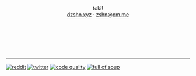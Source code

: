 <br> <br> <br> <br> <br>

<p align="center">
  toki! <br>
  <a href="https://dzshn.xyz">dzshn.xyz</a> · <a href="mailto:zshn@pm.me">zshn@pm.me</a>
</p>

<br> <br> <br> <br> <br>

---
[![reddit](https://img.shields.io/reddit/user-karma/combined/dzsh?color=f04530&label=fake%20internet%20points&style=for-the-badge)](https://reddit.com/u/dzsh)
[![twitter](https://img.shields.io/twitter/follow/dzshn_?color=1d9bf0&label=bird%20app&style=for-the-badge)](https://twitter.com/dzshn_)
[![code quality](https://img.shields.io/badge/code_quality-awful-f05050?style=for-the-badge)](https://gist.github.com/dzshn/a26fd2c78a60765b826c2e16aa02c3d2)
[![full of soup](https://img.shields.io/badge/full_of-soup-a083d3?labelColor=f0e0e0&style=for-the-badge)](https://media.discordapp.net/attachments/603303568317087798/932871946352361472/20220118_130339.jpg)
